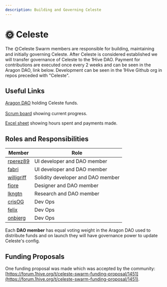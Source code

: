 ```yaml
---
description: Building and Governing Celeste
---
```


# 🌞 Celeste

The 🌞Celeste Swarm members are responsible for building, maintaining and initially governing Celeste. After Celeste is considered established we will transfer governance of Celeste to the 1Hive DAO. Payment for contributions are executed once every 2 weeks and can be seen in the Aragon DAO, link below. Development can be seen in the 1Hive Github org in repos preceded with "Celeste".

## Useful Links

[Aragon DAO](https://aragon.1hive.org/#/celeste) holding Celeste funds.\
\
[Scrum board](https://app.zenhub.com/workspaces/celeste-5f7f3362db531f00238c09ef/board) showing current progress.

[Excel sheet](https://docs.google.com/spreadsheets/d/1h2uippeueDD\_lg5XTE70l3mCUU9lgxHyxie8OsAbbFg/edit#gid=0) showing hours spent and payments made.

## Roles and Responsibilities

| Member                                            | Role                              |
| ------------------------------------------------- | --------------------------------- |
| [rperez89](https://github.com/rperez89)           | UI developer and DAO member       |
| [fabri](https://github.com/fabriziovigevani)      | UI developer and DAO member       |
| [willjgriff](https://github.com/willjgriff)       | Solidity developer and DAO member |
| [fiore](https://forum.1hive.org/u/fioreb/summary) | Designer and DAO member           |
| [lkngtn](https://github.com/lkngtn)               | Research and DAO member           |
| [crisOG](https://github.com/crisog)               | Dev Ops                           |
| [felix](https://github.com/felixbbertrand)        | Dev Ops                           |
| [onbjerg](https://github.com/onbjerg)             | Dev Ops                           |

Each **DAO member** has equal voting weight in the Aragon DAO used to distribute funds and on launch they will have governance power to update Celeste's config.&#x20;

## Funding Proposals

One funding proposal was made which was accepted by the community: [https://forum.1hive.org/t/celeste-swarm-funding-proposal/1451](https://forum.1hive.org/t/celeste-swarm-funding-proposal/1451).
